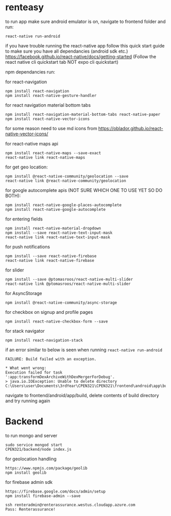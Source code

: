 # renteasy

to run app make sure android emulator is on, navigate to frontend folder and run:
```
react-native run-android
```

if you have trouble running the react-native app follow this quick start guide to make sure you have all dependancies (android sdk etc.)
https://facebook.github.io/react-native/docs/getting-started (Follow the react native cli quickstart tab NOT expo cli quickstart)

npm dependancies run:

for react-navigation
```
npm install react-navigation
npm install react-native-gesture-handler
```

for react navigation material bottom tabs
```
npm install react-navigation-material-bottom-tabs react-native-paper
npm install react-native-vector-icons
```

for some reason need to use md icons from https://oblador.github.io/react-native-vector-icons/

for react-native maps api
```
npm install react-native-maps --save-exact
react-native link react-native-maps
```

for get geo location:
```
npm install @react-native-community/geolocation --save
react-native link @react-native-community/geolocation
```

for google autocomplete apis (NOT SURE WHICH ONE TO USE YET SO DO BOTH):
```
npm install react-native-google-places-autocomplete
npm install react-native-google-autocomplete
```

for entering fields
```
npm install react-native-material-dropdown
npm install --save react-native-text-input-mask
react-native link react-native-text-input-mask
```

for push notifications
```
npm install --save react-native-firebase
react-native link react-native-firebase
```

for slider
```
npm install --save @ptomasroos/react-native-multi-slider
react-native link @ptomasroos/react-native-multi-slider
```

for AsyncStorage
```
npm install @react-native-community/async-storage
```

for checkbox on signup and profile pages
```
npm install react-native-checkbox-form --save
```

for stack navigator
```
npm install react-navigation-stack
```


if an error similar to below is seen when running ```react-native run-android```
```
FAILURE: Build failed with an exception.

* What went wrong:
Execution failed for task ':app:transformDexArchiveWithDexMergerForDebug'.
> java.io.IOException: Unable to delete directory C:\Users\user\Documents\3rdYear\CPEN321\CPEN321\frontend\android\app\build\intermediates\transforms\dexMerger\debug.
```
navigate to frontend/android/app/build, delete contents of build directory and try running again

# Backend

to run mongo and server
```
sudo service mongod start
CPEN321/backend/node index.js
```

for geolocation handling
```
https://www.npmjs.com/package/geolib
npm install geolib
```

for firebase admin sdk
```
https://firebase.google.com/docs/admin/setup
npm install firebase-admin --save
```

```
ssh renteradmin@renterassurance.westus.cloudapp.azure.com
Pass: Renterassurance!
```
